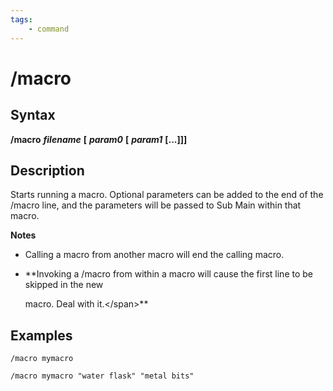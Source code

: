 ```yaml
---
tags:
    - command
---
```

# /macro

## Syntax

**/macro** _**filename**_ **[** _**param0**_ **\[** _**param1**_ **\[...\]\]]**

## Description

Starts running a macro. Optional parameters can be added to the end of the /macro line, and the parameters will be passed to Sub Main within that macro.

**Notes**

* Calling a macro from another macro will end the calling macro.  
* \*\*Invoking a /macro from within a macro will cause the first line to be skipped in the new

  macro. Deal with it.&lt;/span&gt;\*\*

## Examples

```text
/macro mymacro

/macro mymacro "water flask" "metal bits"
```
